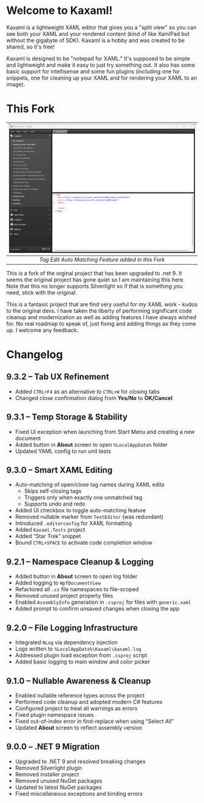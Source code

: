 # Welcome to Kaxaml!

Kaxaml is a lightweight XAML editor that gives you a "split view" so you can see both your XAML and your rendered content (kind of like XamlPad but without the gigabyte of SDK). Kaxaml is a hobby and was created to be shared, so it's free!

Kaxaml is designed to be "notepad for XAML." It's supposed to be simple and lightweight and make it easy to just try something out. It also has some basic support for intellisense and some fun plugins (including one for snippets, one for cleaning up your XAML and for rendering your XAML to an image).

# This Fork

| ![Demo of Tag Edit Auto Match](Assets/AutoTagMatchEditing.gif) | 
|:--:|
| *Tag Edit Auto Matching Feature added in this Fork* |

This is a fork of the orginal project that has been upgraded to .net 9.  It seems the original project has gone quiet so I am maintaining this here.  Note that this no longer supports Silverlight so if that is something you need, stick with the original.

This is a fantasic project that are find very useful for my XAML work - kudos to the original devs.  I have taken the liberty of performing significant code cleanup and modernization as well as adding features I have always wished for.  No real roadmap to speak of, just fixing and adding things as they come up.  I welcome any feedback.

# Changelog

## 9.3.2 – Tab UX Refinement
- Added `CTRL+F4` as an alternative to `CTRL+W` for closing tabs
- Changed close confirmation dialog from **Yes/No** to **OK/Cancel**

## 9.3.1 – Temp Storage & Stability
- Fixed UI exception when launching from Start Menu and creating a new document
- Added button in **About** screen to open `%LocalAppData%` folder
- Updated YAML config to run unit tests

## 9.3.0 – Smart XAML Editing
- Auto-matching of open/close tag names during XAML edits
  - Skips self-closing tags
  - Triggers only when exactly one unmatched tag
  - Supports undo and redo
- Added UI checkbox to toggle auto-matching feature
- Removed nullable marker from `TextEditor` (was redundant)
- Introduced `.editorconfig` for XAML formatting
- Added `Kaxaml.Tests` project
- Added “Star Trek” snippet
- Bound `CTRL+SPACE` to activate code completion window

## 9.2.1 – Namespace Cleanup & Logging
- Added button in **About** screen to open log folder
- Added logging to `WpfDocumentView`
- Refactored all `.cs` file namespaces to file-scoped
- Removed unused project property files
- Enabled `AssemblyInfo` generation in `.csproj` for files with `generic.xaml`
- Added prompt to confirm unsaved changes when closing the app

## 9.2.0 – File Logging Infrastructure
- Integrated `NLog` via dependency injection
- Logs written to `%LocalAppData%\Kaxaml\kaxaml.log`
- Addressed plugin load exception from `.csproj` script
- Added basic logging to main window and color picker

## 9.1.0 – Nullable Awareness & Cleanup
- Enabled nullable reference types across the project
- Performed code cleanup and adopted modern C# features
- Configured project to treat all warnings as errors
- Fixed plugin namespace issues
- Fixed out-of-index error in find-replace when using “Select All”
- Updated **About** screen to reflect assembly version

## 9.0.0 – .NET 9 Migration
- Upgraded to .NET 9 and resolved breaking changes
- Removed Silverlight plugin
- Removed installer project
- Removed unused NuGet packages
- Updated to latest NuGet packages
- Fixed miscellaneous exceptions and binding errors

